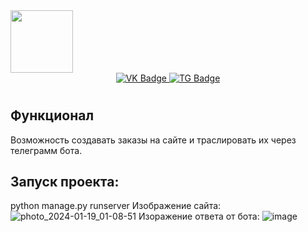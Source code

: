 
  <img src="https://media.giphy.com/media/CTX0ivSQbI78A/giphy.gif" width="100"/>
</div>
<div id="badges" align="center">
  <a href="https://vk.com/vesimeu">
    <img src="https://img.shields.io/badge/VK-blue?style=for-the-badge&logo=VK&logoColor=white" alt="VK Badge"/>
  </a>
  <a href="https://t.me/Vesimeu">
    <img src="https://img.shields.io/badge/Telegram-white?style=for-the-badge&logo=Telegram&logoColor=blue" alt="TG Badge"/>
  </a>
</div>

<h1 align="center">
  
## Функционал
Возможность создавать заказы на сайте и траслировать их через телеграмм бота.
## Запуск проекта:
python manage.py runserver
Изображение сайта:
![photo_2024-01-19_01-08-51](https://github.com/Vesimeu/ClientDjangoTelegramAPI/assets/99329018/6bc0f026-23be-4803-94b3-382e6e88a5c3)
Изоражение ответа от бота:
![image](https://github.com/Vesimeu/ClientDjangoTelegramAPI/assets/99329018/df20fbaa-4994-4fb1-8f8e-76d2708da9ee)

